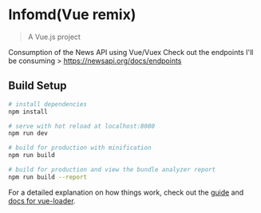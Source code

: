 # Infomd(Vue remix)
> A Vue.js project

Consumption of the News API using Vue/Vuex
Check out the endpoints I'll be consuming > https://newsapi.org/docs/endpoints

## Build Setup

``` bash
# install dependencies
npm install

# serve with hot reload at localhost:8080
npm run dev

# build for production with minification
npm run build

# build for production and view the bundle analyzer report
npm run build --report
```
For a detailed explanation on how things work, check out the [guide](http://vuejs-templates.github.io/webpack/) and [docs for vue-loader](http://vuejs.github.io/vue-loader).
